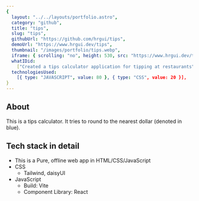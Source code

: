```yaml
---
{
  layout: "../../layouts/portfolio.astro",
  category: "github",
  title: "tips",
  slug: "tips",
  githubUrl: "https://github.com/hrgui/tips",
  demoUrl: "https://www.hrgui.dev/tips",
  thumbnail: "/images/portfolio/tips.webp",
  iframe: { scrolling: "no", height: 530, src: "https://www.hrgui.dev/tips" },
  whatIDid:
    ["Created a tips calculator application for tipping at restaurants"],
  technologiesUsed:
    [{ type: "JAVASCRIPT", value: 80 }, { type: "CSS", value: 20 }],
}
---
```


## About

This is a tips calculator. It tries to round to the nearest dollar (denoted in blue).

## Tech stack in detail

- This is a Pure, offline web app in HTML/CSS/JavaScript
- CSS
  - Tailwind, daisyUI
- JavaScript
  - Build: Vite
  - Component Library: React
